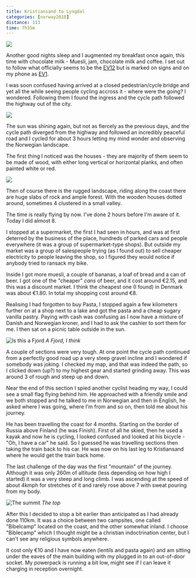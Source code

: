 ```yaml
---
title: Kristiansand to Lyngdal
categories: [norway2018]
distance: 113
time: 7h35m
---
```



<img class="image-right" src="/images/norway/2018-06-29/map.png"/>

Another good nights sleep and I augmented my breakfast once again, this time
with chocolate milk - Muesli, jam, chocolate milk and coffee. I set out to
follow what officially seems to be the
[EV12](http://www.eurovelo.com/en/eurovelos/eurovelo-12) but is marked on
signs and on my phone as
[EV1](http://www.eurovelo.com/en/eurovelos/eurovelo-1).

I was soon confused having arrived at a closed pedestrian/cycle bridge and
yet all the while seeing people cycling accross it - where were the going? I
wondered. Following them I found the ingress and the cycle path followed the
highway out of the city.

<img class="image-right" src="/images/norway/2018-06-29/IMG_20180629_120037.jpg"/>

The sun was shining again, but not as fiercely as the previous days, and the
cycle path diverged from the highway and followed an incredibly peaceful road
and I cycled for about 3 hours letting my mind wonder and observing the
Norwegian landscape.

The first thing I noticed was the houses - they are majority of them seem to
be made of wood, with either long vertical or horizontal planks, and often
painted white or red.

<img class="image-left" src="/images/norway/2018-06-29/IMG_20180629_121619.jpg"/>

Then of course there is the rugged landscape, riding along the coast there are
huge slabs of rock and ample forest. With the wooden houses dotted around,
sometimes 4 clustered in a small valley.

The time is really flying by now. I've done 2 hours before I'm aware of it.
Today I did almost 8.

I stopped at a supermarket, the first I had seen in hours, and was at first
deterred by the business of the place, hundreds of parked cars and people
everywhere (it was a group of supermarket-type shops). But outside my market
was a group of salespeople trying (as I found out) to sell cheaper electricity
to people leaving the shop, so I figured they would notice if anybody tried to
ransack my bike.

Inside I got more muesli, a couple of bananas, a loaf of bread and a can of
beer. I got one of the "cheaper" *cans* of beer, and it cost around €2.15, and
this was a discount market. I think the cheapest one (I found) in Denmark was
about €1.80. In total my shopping cost around €8.

Realising I had forgotten to buy Pasta, I stopped again a few kilometers
further on at a shop next to a lake and got the pasta and a cheap sugary
vanilla pastry. Paying with cash was confusing as I now have a mixture of
Danish and Norwegian kroner, and I had to ask the cashier to sort them for me.
I then sat on a picnic table outside in the sun.

![Is this a Fjord](/images/norway/2018-06-29/IMG_20180629_155427.jpg)
*A Fjord, I think*

A couple of sections were very tough. At one point the cycle path continued
from a perfectly good road up a very steep gravel incline and I wondered if
somebody was joking. I checked my map, and that was indeed the path, so I
clicked down (up?) to my highest gear and started grinding away. This was
around 3 of rough and steep up and down.

Near the end of this section I spied another cyclist heading my way, I could
see a small flag flying behind him. He approached with a friendly smile and we
both stopped and he talked to me in Norwegian and then in English, he asked
where I was going, where I'm from and so on, then told me about his journey.

He has been travelling the coast for 4 months. Starting on the border of Russia above
Finland (he was Finish). First of all he skied, then he used a kayak and now
he is cycling, I looked confused and looked at his bicycle - "Oh, I have a
car" he said. So I guessed he was travelling sections then taking the train
back to his car. He was now on his last leg to Kristiansand where he would get
the train back home.

The last challenge of the day was the first "mountain" of the journey.
Although it was only 260m of altitude (less depending on how high I started)
it was a very steep and long climb. I was ascending at the speed of about
4kmph for stretches of it and rarely rose above 7 with sweat pouring from my
body.

![The summit](/images/norway/2018-06-29/IMG_20180629_170213.jpg)
*The top*

After this I decided to stop a bit earlier than anticipated as I had already
done 110km. It was a choice between two campsites, one called "Bibelcamp"
located on the coast, and the other somewhat inland. I choose "Biblecamp"
which I thought might be a christian indoctrination center, but I can't see
any religious symbols anywhere.

It cost only €10 and I have now eaten (lentils and pasta again) and am sitting
under the eaves of the main building with my plugged in to an out-of-door
socket. My powerpack is running a bit low, might see if I can leave it
charging in reception overnight.




